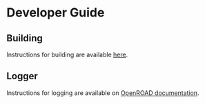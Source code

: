 # Developer Guide

## Building

Instructions for building are available [here](../index.md#build).

## Logger

Instructions for logging are available on [OpenROAD documentation](https://openroad.readthedocs.io/en/latest/contrib/Logger.html).
